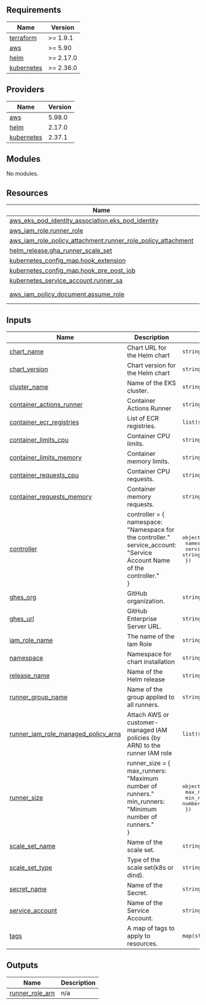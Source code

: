 <!-- BEGIN_TF_DOCS -->
## Requirements

| Name | Version |
|------|---------|
| <a name="requirement_terraform"></a> [terraform](#requirement\_terraform) | >= 1.9.1 |
| <a name="requirement_aws"></a> [aws](#requirement\_aws) | >= 5.90 |
| <a name="requirement_helm"></a> [helm](#requirement\_helm) | >= 2.17.0 |
| <a name="requirement_kubernetes"></a> [kubernetes](#requirement\_kubernetes) | >= 2.36.0 |

## Providers

| Name | Version |
|------|---------|
| <a name="provider_aws"></a> [aws](#provider\_aws) | 5.98.0 |
| <a name="provider_helm"></a> [helm](#provider\_helm) | 2.17.0 |
| <a name="provider_kubernetes"></a> [kubernetes](#provider\_kubernetes) | 2.37.1 |

## Modules

No modules.

## Resources

| Name | Type |
|------|------|
| [aws_eks_pod_identity_association.eks_pod_identity](https://registry.terraform.io/providers/hashicorp/aws/latest/docs/resources/eks_pod_identity_association) | resource |
| [aws_iam_role.runner_role](https://registry.terraform.io/providers/hashicorp/aws/latest/docs/resources/iam_role) | resource |
| [aws_iam_role_policy_attachment.runner_role_policy_attachment](https://registry.terraform.io/providers/hashicorp/aws/latest/docs/resources/iam_role_policy_attachment) | resource |
| [helm_release.gha_runner_scale_set](https://registry.terraform.io/providers/hashicorp/helm/latest/docs/resources/release) | resource |
| [kubernetes_config_map.hook_extension](https://registry.terraform.io/providers/hashicorp/kubernetes/latest/docs/resources/config_map) | resource |
| [kubernetes_config_map.hook_pre_post_job](https://registry.terraform.io/providers/hashicorp/kubernetes/latest/docs/resources/config_map) | resource |
| [kubernetes_service_account.runner_sa](https://registry.terraform.io/providers/hashicorp/kubernetes/latest/docs/resources/service_account) | resource |
| [aws_iam_policy_document.assume_role](https://registry.terraform.io/providers/hashicorp/aws/latest/docs/data-sources/iam_policy_document) | data source |

## Inputs

| Name | Description | Type | Default | Required |
|------|-------------|------|---------|:--------:|
| <a name="input_chart_name"></a> [chart\_name](#input\_chart\_name) | Chart URL for the Helm chart | `string` | n/a | yes |
| <a name="input_chart_version"></a> [chart\_version](#input\_chart\_version) | Chart version for the Helm chart | `string` | n/a | yes |
| <a name="input_cluster_name"></a> [cluster\_name](#input\_cluster\_name) | Name of the EKS cluster. | `string` | n/a | yes |
| <a name="input_container_actions_runner"></a> [container\_actions\_runner](#input\_container\_actions\_runner) | Container Actions Runner | `string` | n/a | yes |
| <a name="input_container_ecr_registries"></a> [container\_ecr\_registries](#input\_container\_ecr\_registries) | List of ECR registries. | `list(string)` | n/a | yes |
| <a name="input_container_limits_cpu"></a> [container\_limits\_cpu](#input\_container\_limits\_cpu) | Container CPU limits. | `string` | n/a | yes |
| <a name="input_container_limits_memory"></a> [container\_limits\_memory](#input\_container\_limits\_memory) | Container memory limits. | `string` | n/a | yes |
| <a name="input_container_requests_cpu"></a> [container\_requests\_cpu](#input\_container\_requests\_cpu) | Container CPU requests. | `string` | n/a | yes |
| <a name="input_container_requests_memory"></a> [container\_requests\_memory](#input\_container\_requests\_memory) | Container memory requests. | `string` | n/a | yes |
| <a name="input_controller"></a> [controller](#input\_controller) | controller = {<br/>      namespace: "Namespace for the controller."<br/>      service\_account: "Service Account Name of the controller."<br/>    } | <pre>object({<br/>    namespace       = string<br/>    service_account = string<br/>  })</pre> | n/a | yes |
| <a name="input_ghes_org"></a> [ghes\_org](#input\_ghes\_org) | GitHub organization. | `string` | n/a | yes |
| <a name="input_ghes_url"></a> [ghes\_url](#input\_ghes\_url) | GitHub Enterprise Server URL. | `string` | n/a | yes |
| <a name="input_iam_role_name"></a> [iam\_role\_name](#input\_iam\_role\_name) | The name of the Iam Role | `string` | n/a | yes |
| <a name="input_namespace"></a> [namespace](#input\_namespace) | Namespace for chart installation | `string` | n/a | yes |
| <a name="input_release_name"></a> [release\_name](#input\_release\_name) | Name of the Helm release | `string` | n/a | yes |
| <a name="input_runner_group_name"></a> [runner\_group\_name](#input\_runner\_group\_name) | Name of the group applied to all runners. | `string` | n/a | yes |
| <a name="input_runner_iam_role_managed_policy_arns"></a> [runner\_iam\_role\_managed\_policy\_arns](#input\_runner\_iam\_role\_managed\_policy\_arns) | Attach AWS or customer-managed IAM policies (by ARN) to the runner IAM role | `list(string)` | n/a | yes |
| <a name="input_runner_size"></a> [runner\_size](#input\_runner\_size) | runner\_size = {<br/>      max\_runners: "Maximum number of runners."<br/>      min\_runners: "Minimum number of runners."<br/>    } | <pre>object({<br/>    max_runners = number<br/>    min_runners = number<br/>  })</pre> | n/a | yes |
| <a name="input_scale_set_name"></a> [scale\_set\_name](#input\_scale\_set\_name) | Name of the scale set. | `string` | n/a | yes |
| <a name="input_scale_set_type"></a> [scale\_set\_type](#input\_scale\_set\_type) | Type of the scale set(k8s or dind). | `string` | n/a | yes |
| <a name="input_secret_name"></a> [secret\_name](#input\_secret\_name) | Name of the Secret. | `string` | n/a | yes |
| <a name="input_service_account"></a> [service\_account](#input\_service\_account) | Name of the Service Account. | `string` | n/a | yes |
| <a name="input_tags"></a> [tags](#input\_tags) | A map of tags to apply to resources. | `map(string)` | n/a | yes |

## Outputs

| Name | Description |
|------|-------------|
| <a name="output_runner_role_arn"></a> [runner\_role\_arn](#output\_runner\_role\_arn) | n/a |
<!-- END_TF_DOCS -->
